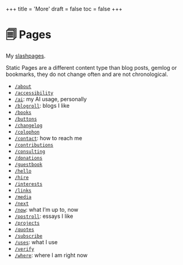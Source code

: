 +++
title = 'More'
draft = false
toc = false
+++

# 🗐 Pages

My [slashpages](https://slashpages.net/).

Static Pages are a different content type than blog posts, gemlog or bookmarks, they
do not change often and are not chronological.

- [`/about`](about.md)
- [`/accessibility`](accessibility.md)
- [`/ai`](ai.md): my AI usage, personally
- [`/blogroll`](blogroll.md): blogs I like
- [`/books`](books.md)
- [`/buttons`](buttons.md)
- [`/changelog`](changelog.md)
- [`/colophon`](colophon.md)
- [`/contact`](contact.md): how to reach me
- [`/contributions`](contributions.md)
- [`/consulting`](consulting.md)
- [`/donations`](donations.md)
- [`/guestbook`](guestbook.md)
- [`/hello`](hello.md)
- [`/hire`](hire.md)
- [`/interests`](interests.md)
- [`/links`](links.md)
- [`/media`](media.md)
- [`/next`](next.md)
- [`/now`](now.md): what I’m up to, now
- [`/postroll`](postroll.md): essays I like
- [`/projects`](projects.md)
- [`/quotes`](quotes.md)
- [`/subscribe`](subscribe.md)
- [`/uses`](uses.md): what I use
- [`/verify`](verify.md)
- [`/where`](where.md): where I am right now
